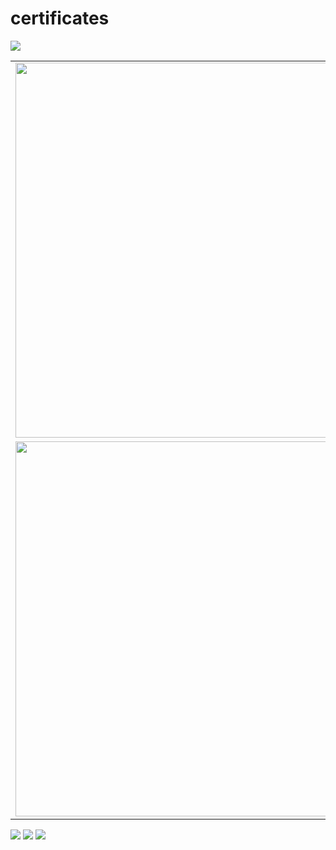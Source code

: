 # certificates
<img src=https://s3.amazonaws.com/coursera_assets/meta_images/generated/CERTIFICATE_LANDING_PAGE/CERTIFICATE_LANDING_PAGE~27RQG9M3KLE2/CERTIFICATE_LANDING_PAGE~27RQG9M3KLE2.jpeg>
<table width="300">
  <tr>
    <td> <img src=https://s3.amazonaws.com/coursera_assets/meta_images/generated/CERTIFICATE_LANDING_PAGE/CERTIFICATE_LANDING_PAGE~TQUXVS8S7ALP/CERTIFICATE_LANDING_PAGE~TQUXVS8S7ALP.jpeg width="600">  </td>
    <td> <img src=https://s3.amazonaws.com/coursera_assets/meta_images/generated/CERTIFICATE_LANDING_PAGE/CERTIFICATE_LANDING_PAGE~MF7MSK93VKQA/CERTIFICATE_LANDING_PAGE~MF7MSK93VKQA.jpeg width="600">  </td>
  </tr>  
    <td> <img src=https://s3.amazonaws.com/coursera_assets/meta_images/generated/CERTIFICATE_LANDING_PAGE/CERTIFICATE_LANDING_PAGE~LVHSM95KV7MT/CERTIFICATE_LANDING_PAGE~LVHSM95KV7MT.jpeg width="600">   </td>
    <td> <img src=https://s3.amazonaws.com/coursera_assets/meta_images/generated/CERTIFICATE_LANDING_PAGE/CERTIFICATE_LANDING_PAGE~NFFCVY2DDHV6/CERTIFICATE_LANDING_PAGE~NFFCVY2DDHV6.jpeg width="600">  </td>
  </tr>
</table>


<img src=https://s3.amazonaws.com/coursera_assets/meta_images/generated/CERTIFICATE_LANDING_PAGE/CERTIFICATE_LANDING_PAGE~EGVZDRZR8RMU/CERTIFICATE_LANDING_PAGE~EGVZDRZR8RMU.jpeg>
<img src=https://s3.amazonaws.com/coursera_assets/meta_images/generated/CERTIFICATE_LANDING_PAGE/CERTIFICATE_LANDING_PAGE~JVZUDG4SRZSV/CERTIFICATE_LANDING_PAGE~JVZUDG4SRZSV.jpeg>
<img src=https://s3.amazonaws.com/coursera_assets/meta_images/generated/CERTIFICATE_LANDING_PAGE/CERTIFICATE_LANDING_PAGE~CDRXRD4NF7DG/CERTIFICATE_LANDING_PAGE~CDRXRD4NF7DG.jpeg>

